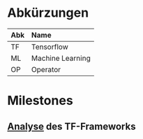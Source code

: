 
# Abkürzungen

| Abk | Name             | 
|:--- |:-------------    |
| TF  | Tensorflow       |
| ML  | Machine Learning |
| OP  | Operator         |



# Milestones

[Analyse](docs/analyse.md) des TF-Frameworks
-------

